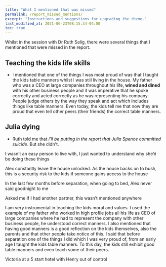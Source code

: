 ```yaml
---
title: "What I mentioned that was missed"
permalink: /report_missed_mentions/
excerpt: "Instructions and suggestions for upgrading the theme."
last_modified_at: 2021-06-23T08:15:34-04:00
toc: true
---
```

Whilst in the session with Dr Ruth Selig, there were several things that I mentioned that were missed in the report.

## Teaching the kids life skills

- I mentioned that one of the things I was most proud of was that I taught the kids table manners whilst I was still living in the house. My father who was a CEO at large companies throughout his life, **wined and dined** with his other business people and it was imperative that he spoke correctly and acted correctly as he was representing his company. People judge others by the way they speak and act which includes things like table manners. Even today, the kids tell me that now they are proud that even tell other peers (their friends) the correct table manners.

## Julia dying

- Ruth told me that *I’ll be putting in the report that Julia Spence committed suicide*. But she didn't. 

I wasn’t an easy person to live with, I just wanted to understand why she’d be doing these things

Alex constantly leave the house unlocked. As the house backs on to bush, this is a security risk to the kids if someone gains access to the house

In the last few months before separation, when going to bed, Alex never said goodnight to me

Asked me if I had another partner, this wasn’t mentioned anywhere

I am very instrumental in teaching the kids moral and values. I used the example of my father who worked in high profile jobs all his life as CEO of large companies where he had to represent the company with other business people, he understood correct manners. I also mentioned that having good manners is a good reflection on the kids themselves, also the parents and that other people take notice of this. I said that before separation one of the things I did which I was very proud of, from an early age I taught the kids table manners. To this day, the kids still exhibit good table manners and even teach some of their peers. 

Victoria at a 5 start hotel with Henry out of control